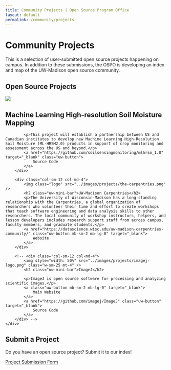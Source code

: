 ```yaml
---
title: Community Projects | Open Source Program Office
layout: default
permalink: /community/projects
---
```


<h1 class="page-title uw-mini-bar">Community Projects</h1>
<p class="page-description">This is a selection of user-submitted open source projects happening on campus. In addition to these submissions, the OSPO is developing an index and map of the UW-Madison open source community.</p>

<h2 class="text-center uw-mini-bar-center">Open Source Projects</h2>

<div class="d-flex">
    <div class="row align-items-baseline">
        <div class="col-sm-12 col-md-4">
            <img class="screenshot" src="../images/projects/soil-mapping.png" />
            <h2 class="uw-mini-bar">Machine Learning High-resolution Soil Moisture Mapping</h2>

            <p>This project will establish a partnership between US and Canadian institutes to develop new Machine Learning High-Resolution Soil Moisture (ML-HRSM2.0) products in support of crop monitoring and assessment across the US and beyond.</p>
            <a href="https://github.com/soilsensingmonitoring/mlhrsm_1.0" target="_blank" class="uw-button">
                Source Code
            </a>
        </div>

        <div class="col-sm-12 col-md-4">
            <img class="logo" src="../images/projects/the-carpentries.png" />
            <h2 class="uw-mini-bar">UW-Madison Carpentries</h2>
            <p>The University of Wisconsin-Madison has a long-standing relationship with the Carpentries, a global organization of researchers who volunteer their time and effort to create workshops that teach software engineering and data analysis skills to other researchers. The local community of workshop instructors, helpers, and lesson developers includes research support staff from across campus, faculty members, and graduate students.</p>
            <a href="https://datascience.wisc.edu/uw-madison-carpentries-community/" class="uw-button mb-sm-2 mb-lg-0" target="_blank">
                Website
            </a>
        </div>

        <!-- <div class="col-sm-12 col-md-4">
            <img style="width: 50%" src="../images/projects/imagej-logo.png" class="w-sm-25 mt-4" />
            <h2 class="uw-mini-bar">ImageJ</h2>

            <p>ImageJ is open source software for processing and analyzing scientific images.</p>
            <a class="uw-button mb-sm-2 mb-lg-0" target="_blank">
                Main Website
            </a>
            <a href="https://github.com/imagej/ImageJ" class="uw-button" target="_blank">
                Source Code
            </a>
        </div> -->
    </div>
</div>

<div class="container text-center">
    <div class="mt-4 uw-content-box">
        <h2 class="uw-mini-bar-center text-center">Submit a Project</h2>
        <p>Do you have an open source project? Submit it to our index!</p>
        <a href="projects/submission.html" target="_blank" class="uw-button justify-content-center">
            Project Submission Form
        </a>
    </div>
</div>